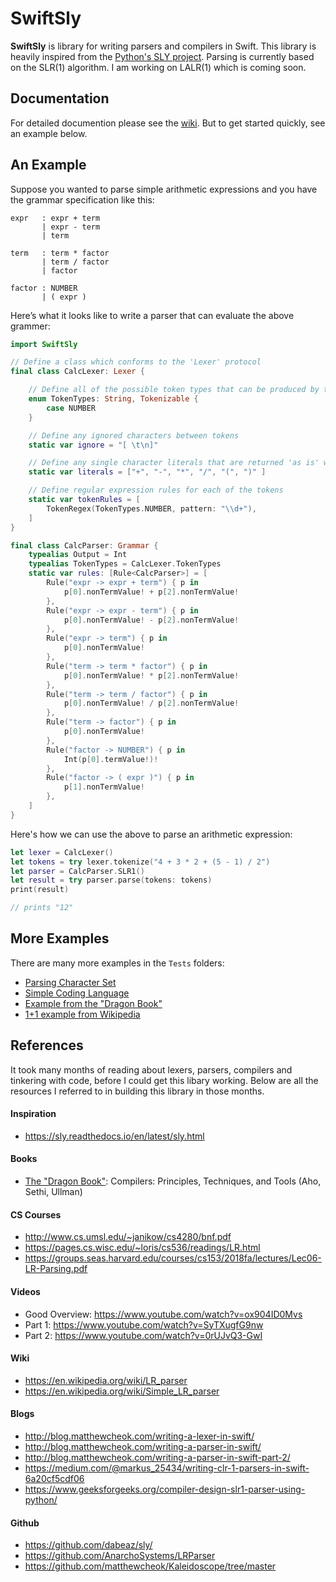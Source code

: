 # SwiftSly
**SwiftSly** is library for writing parsers and compilers in Swift. This library is heavily inspired from the [Python's SLY project](https://sly.readthedocs.io/en/latest/index.html). 
Parsing is currently based on the SLR(1) algorithm. I am working on LALR(1) which is coming soon. 

## Documentation
For detailed documention please see the [wiki](https://github.com/rohita/swift-sly/wiki). But to get started quickly, 
see an example below. 

## An Example
Suppose you wanted to parse simple arithmetic expressions and you have the 
grammar specification like this:

```
expr   : expr + term
       | expr - term
       | term

term   : term * factor
       | term / factor
       | factor

factor : NUMBER
       | ( expr )
```

Here’s what it looks like to write a parser that can evaluate the above grammer:

```swift
import SwiftSly

// Define a class which conforms to the 'Lexer' protocol
final class CalcLexer: Lexer {                 

    // Define all of the possible token types that can be produced by the lexer
    enum TokenTypes: String, Tokenizable {      
        case NUMBER                          
    }

    // Define any ignored characters between tokens
    static var ignore = "[ \t\n]"              

    // Define any single character literals that are returned 'as is' when encountered by the lexer
    static var literals = ["+", "-", "*", "/", "(", ")" ] 

    // Define regular expression rules for each of the tokens
    static var tokenRules = [                  
        TokenRegex(TokenTypes.NUMBER, pattern: "\\d+"),
    ]
}

final class CalcParser: Grammar {
    typealias Output = Int
    typealias TokenTypes = CalcLexer.TokenTypes
    static var rules: [Rule<CalcParser>] = [
        Rule("expr -> expr + term") { p in
            p[0].nonTermValue! + p[2].nonTermValue!
        },
        Rule("expr -> expr - term") { p in
            p[0].nonTermValue! - p[2].nonTermValue!
        },
        Rule("expr -> term") { p in
            p[0].nonTermValue!
        },
        Rule("term -> term * factor") { p in
            p[0].nonTermValue! * p[2].nonTermValue!
        },
        Rule("term -> term / factor") { p in
            p[0].nonTermValue! / p[2].nonTermValue!
        },
        Rule("term -> factor") { p in
            p[0].nonTermValue!
        },
        Rule("factor -> NUMBER") { p in
            Int(p[0].termValue!)!
        },
        Rule("factor -> ( expr )") { p in
            p[1].nonTermValue!
        },
    ]
}
```

Here's how we can use the above to parse an arithmetic expression: 

```swift
let lexer = CalcLexer()
let tokens = try lexer.tokenize("4 + 3 * 2 + (5 - 1) / 2")
let parser = CalcParser.SLR1()
let result = try parser.parse(tokens: tokens)
print(result)

// prints "12"
```

## More Examples
There are many more examples in the `Tests` folders: 
* [Parsing Character Set](https://github.com/rohita/swift-sly/blob/main/Tests/Examples/CharacterSet.swift)
* [Simple Coding Language](https://github.com/rohita/swift-sly/blob/main/Tests/Examples/CodingLanguage.swift)
* [Example from the "Dragon Book"](https://github.com/rohita/swift-sly/blob/main/Tests/Examples/DragonBookExample.swift)
* [1+1 example from Wikipedia](https://github.com/rohita/swift-sly/blob/main/Tests/Examples/WikipediaExample.swift)

## References
It took many months of reading about lexers, parsers, compilers and tinkering with code, before I could get this libary working. 
Below are all the resources I referred to in building this library in those months. 

#### Inspiration
* https://sly.readthedocs.io/en/latest/sly.html
  
#### Books 
* [The "Dragon Book"](https://www.amazon.com/Compilers-Principles-Techniques-Tools-2nd/dp/0321486811): Compilers: Principles, Techniques, and Tools (Aho, Sethi, Ullman)
  
#### CS Courses
* http://www.cs.umsl.edu/~janikow/cs4280/bnf.pdf
* https://pages.cs.wisc.edu/~loris/cs536/readings/LR.html
* https://groups.seas.harvard.edu/courses/cs153/2018fa/lectures/Lec06-LR-Parsing.pdf
 
#### Videos
* Good Overview: https://www.youtube.com/watch?v=ox904ID0Mvs
* Part 1: https://www.youtube.com/watch?v=SyTXugfG9nw
* Part 2: https://www.youtube.com/watch?v=0rUJvQ3-GwI
 
#### Wiki
* https://en.wikipedia.org/wiki/LR_parser
* https://en.wikipedia.org/wiki/Simple_LR_parser

#### Blogs
* http://blog.matthewcheok.com/writing-a-lexer-in-swift/
* http://blog.matthewcheok.com/writing-a-parser-in-swift/
* http://blog.matthewcheok.com/writing-a-parser-in-swift-part-2/
* https://medium.com/@markus_25434/writing-clr-1-parsers-in-swift-6a20cf5cdf06
* https://www.geeksforgeeks.org/compiler-design-slr1-parser-using-python/

#### Github
* https://github.com/dabeaz/sly/
* https://github.com/AnarchoSystems/LRParser
* https://github.com/matthewcheok/Kaleidoscope/tree/master

